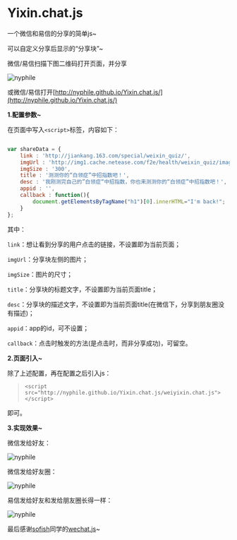 # Yixin.chat.js
一个微信和易信的分享的简单js~

可以自定义分享后显示的“分享块”~

微信/易信扫描下图二维码打开页面，并分享

![nyphile](http://nyphile.github.io/Yixin.chat.js/images/qcode.png)

或微信/易信打开[http://nyphile.github.io/Yixin.chat.js/](http://nyphile.github.io/Yixin.chat.js/)

**1.配置参数~**

在页面中写入`<script>`标签，内容如下：

```js

var shareData = {
	link : 'http://jiankang.163.com/special/weixin_quiz/',
	imgUrl : 'http://img1.cache.netease.com/f2e/health/weixin_quiz/images/120x120-5star.jpg',
	imgSize : '300',
	title : '测测你的“白领症”中招指数吧！',
	desc : '我刚测完自己的”白领症“中招指数，你也来测测你的“白领症”中招指数吧！',
	appid : '',
	callback : function(){
		document.getElementsByTagName("h1")[0].innerHTML="I'm back!";
	}
};

```

其中：

`link`：想让看到分享的用户点击的链接，不设置即为当前页面；

`imgUrl`：分享块左侧的图片；

`imgSize`：图片的尺寸；

`title`：分享块的标题文字，不设置即为当前页面title；

`desc`：分享块的描述文字，不设置即为当前页面title(在微信下，分享到朋友圈没有描述)；

`appid`：app的id，可不设置；

`callback`：点击时触发的方法(是点击时，而非分享成功)，可留空。

**2.页面引入~**

除了上述配置，再在配置之后引入js：

> `<script src="http://nyphile.github.io/Yixin.chat.js/weiyixin.chat.js"></script>`

即可。

**3.实现效果~**

微信发给好友：

![nyphile](http://img1.cache.netease.com/f2e/health/index2014/images/wechat_friend.png?20141031)

微信发给好友圈：

![nyphile](http://img1.cache.netease.com/f2e/health/index2014/images/wechat_timeline.png?20141031)

易信发给好友和发给朋友圈长得一样：

![nyphile](http://img1.cache.netease.com/f2e/health/index2014/images/yixin_timeline.png?20141031)


最后感谢[sofish](https://github.com/sofish)同学的[wechat.js](http://sofish.github.io/wechat.js)~

